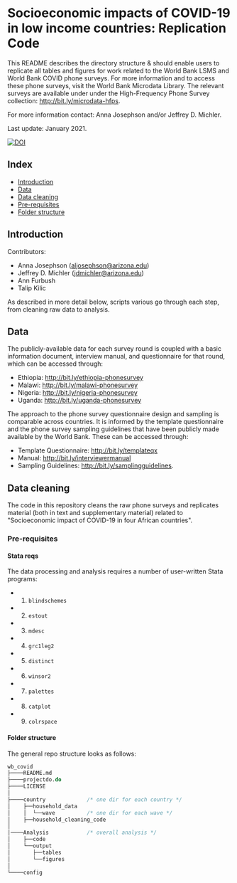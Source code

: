 # Socioeconomic impacts of COVID-19 in low income countries: Replication Code
This README describes the directory structure & should enable users to replicate all tables and figures for work related to the World Bank LSMS and World Bank COVID phone surveys. For more information and to access these phone surveys, visit the World Bank Microdata Library. The relevant surveys are available under under the High-Frequency Phone Survey collection: http://bit.ly/microdata-hfps.   

For more information contact: Anna Josephson and/or Jeffrey D. Michler.

Last update: January 2021. 

[![DOI](https://zenodo.org/badge/282963786.svg)](https://zenodo.org/badge/latestdoi/282963786)

 ## Index

 - [Introduction](#introduction)
 - [Data](#data)
 - [Data cleaning](#data-cleaning)
 - [Pre-requisites](#pre-requisites)
 - [Folder structure](#folder-structure)

## Introduction

Contributors:
* Anna Josephson (aljosephson@arizona.edu)
* Jeffrey D. Michler (jdmichler@arizona.edu)
* Ann Furbush 
* Talip Kilic 

As described in more detail below, scripts various go through each step, from cleaning raw data to analysis.

## Data 

The publicly-available data for each survey round is coupled with a basic information document, interview manual, and questionnaire for that round, which can be accessed through: 
 - Ethiopia: http://bit.ly/ethiopia-phonesurvey 
 - Malawi: http://bit.ly/malawi-phonesurvey 
 - Nigeria: http://bit.ly/nigeria-phonesurvey
 - Uganda: http://bit.ly/uganda-phonesurvey 
 
The approach to the phone survey questionnaire design and sampling is comparable across countries. It is informed by the template questionnaire and the phone survey sampling guidelines that have been publicly made available by the World Bank. These can be accessed through: 
 - Template Questionnaire: http://bit.ly/templateqx 
 - Manual: http://bit.ly/interviewermanual
 - Sampling Guidelines: http://bit.ly/samplingguidelines.

## Data cleaning

The code in this repository cleans the raw phone surveys and replicates material (both in text and supplementary material) related to "Socioeconomic impact of COVID-19 in four African countries". 

### Pre-requisites

#### Stata reqs

The data processing and analysis requires a number of user-written Stata programs:
   * 1. `blindschemes`
   * 2. `estout`
   * 3. `mdesc`
   * 4. `grc1leg2`
   * 5. `distinct`
   * 6. `winsor2`
   * 7. `palettes`
   * 8. `catplot`
   * 9. `colrspace` 

#### Folder structure

The general repo structure looks as follows:<br>

```stata
wb_covid
├────README.md
├────projectdo.do
├────LICENSE
│    
├────country             /* one dir for each country */
│    ├──household_data
│    │  └──wave          /* one dir for each wave */
│    ├──household_cleaning_code 
│
│────Analysis            /* overall analysis */
│    ├──code
│    └──output
│       ├──tables
│       └──figures
│   
└────config
```

